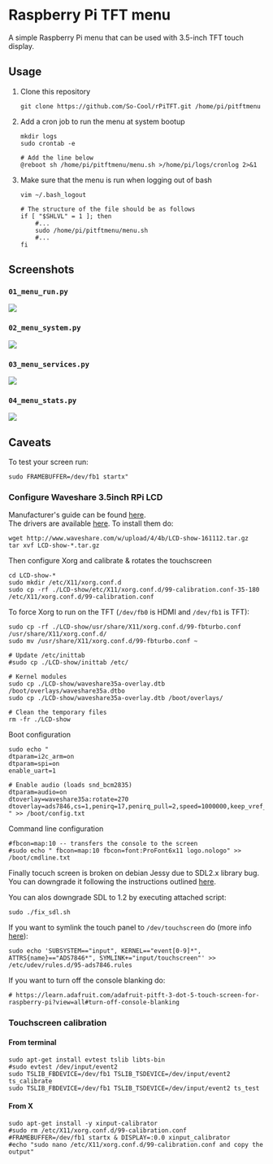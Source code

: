 # Raspberry Pi TFT menu #
A simple Raspberry Pi menu that can be used with 3.5-inch TFT touch display.

## Usage ##
1. Clone this repository
    ```
    git clone https://github.com/So-Cool/rPiTFT.git /home/pi/pitftmenu
    ```

2. Add a cron job to run the menu at system bootup
    ```
    mkdir logs
    sudo crontab -e

    # Add the line below
    @reboot sh /home/pi/pitftmenu/menu.sh >/home/pi/logs/cronlog 2>&1
    ```

3. Make sure that the menu is run when logging out of bash
    ```
    vim ~/.bash_logout

    # The structure of the file should be as follows
    if [ "$SHLVL" = 1 ]; then
        #...
        sudo /home/pi/pitftmenu/menu.sh
        #...
    fi
    ```

## Screenshots ##
### `01_menu_run.py` ###
![](img/01.png)
### `02_menu_system.py` ###
![](img/02.png)
### `03_menu_services.py` ###
![](img/03.png)
### `04_menu_stats.py` ###
![](img/04.png)

## Caveats ##
To test your screen run:
```
sudo FRAMEBUFFER=/dev/fb1 startx"

```

### Configure Waveshare 3.5inch RPi LCD ###
Manufacturer's guide can be found [here](http://www.waveshare.com/wiki/3.5inch_RPi_LCD_(A)).  
The drivers are available [here](http://www.waveshare.com/w/upload/7/74/LCD-show-170309.tar.gz). To install them do:
```
wget http://www.waveshare.com/w/upload/4/4b/LCD-show-161112.tar.gz
tar xvf LCD-show-*.tar.gz
```

Then configure Xorg and calibrate & rotates the touchscreen
```
cd LCD-show-*
sudo mkdir /etc/X11/xorg.conf.d
sudo cp -rf ./LCD-show/etc/X11/xorg.conf.d/99-calibration.conf-35-180  /etc/X11/xorg.conf.d/99-calibration.conf
```

To force Xorg to run on the TFT (`/dev/fb0` is HDMI and  `/dev/fb1` is TFT):
```
sudo cp -rf ./LCD-show/usr/share/X11/xorg.conf.d/99-fbturbo.conf  /usr/share/X11/xorg.conf.d/
sudo mv /usr/share/X11/xorg.conf.d/99-fbturbo.conf ~

# Update /etc/inittab
#sudo cp ./LCD-show/inittab /etc/

# Kernel modules
sudo cp ./LCD-show/waveshare35a-overlay.dtb /boot/overlays/waveshare35a.dtbo
sudo cp ./LCD-show/waveshare35a-overlay.dtb /boot/overlays/

# Clean the temporary files
rm -fr ./LCD-show
```

Boot configuration
```
sudo echo "
dtparam=i2c_arm=on
dtparam=spi=on
enable_uart=1

# Enable audio (loads snd_bcm2835)
dtparam=audio=on
dtoverlay=waveshare35a:rotate=270
dtoverlay=ads7846,cs=1,penirq=17,penirq_pull=2,speed=1000000,keep_vref_on=1,swapxy=1,pmax=255,xohms=60,xmin=200,xmax=3900,ymin=200,ymax=3900
" >> /boot/config.txt
```

Command line configuration
```
#fbcon=map:10 -- transfers the console to the screen
#sudo echo " fbcon=map:10 fbcon=font:ProFont6x11 logo.nologo" >> /boot/cmdline.txt
```

Finally tocuch screen is broken on debian Jessy due to SDL2.x library bug. You can downgrade it following the instructions outlined [here](https://learn.adafruit.com/adafruit-2-4-pitft-hat-with-resistive-touchscreen-mini-kit/pitft-pygame-tips).

You can alos downgrade SDL to 1.2 by executing attached script:
```
sudo ./fix_sdl.sh
```

If you want to symlink the touch panel to `/dev/touchscreen` do (more info [here](https://github.com/notro/fbtft/wiki/FBTFT-on-Raspian#tslib-sdl-pygame)):
```
sudo echo 'SUBSYSTEM=="input", KERNEL=="event[0-9]*", ATTRS{name}=="ADS7846*", SYMLINK+="input/touchscreen"' >> /etc/udev/rules.d/95-ads7846.rules
```

If you want to turn off the console blanking do:
```
# https://learn.adafruit.com/adafruit-pitft-3-dot-5-touch-screen-for-raspberry-pi?view=all#turn-off-console-blanking
```

### Touchscreen calibration ##
#### From terminal ####
```
sudo apt-get install evtest tslib libts-bin
#sudo evtest /dev/input/event2
sudo TSLIB_FBDEVICE=/dev/fb1 TSLIB_TSDEVICE=/dev/input/event2 ts_calibrate
sudo TSLIB_FBDEVICE=/dev/fb1 TSLIB_TSDEVICE=/dev/input/event2 ts_test
```

#### From X ####
```
sudo apt-get install -y xinput-calibrator
#sudo rm /etc/X11/xorg.conf.d/99-calibration.conf
#FRAMEBUFFER=/dev/fb1 startx & DISPLAY=:0.0 xinput_calibrator
#echo "sudo nano /etc/X11/xorg.conf.d/99-calibration.conf and copy the output"
```
